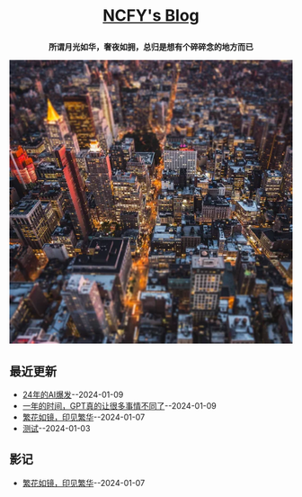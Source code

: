 **<p align="center">[NCFY's Blog](https://blog.nowingcanfly.com)</p>**
====

**<p align="center">所谓月光如华，奢夜如拥，总归是想有个碎碎念的地方而已</p>**
[![](https://github.com/nowingcanfly/blog/blob/main/img/depositphotos_228519556-stock-photo-top-view-new-york-city.jpg)](https://blog.nowingcanfly.com)

<!-- ## 联系方式
- Twitter：[@super_leeyom](https://twitter.com/super_leeyom)
- Telegram：[@super_leeyom](https://t.me/super_leeyom)
- Email：[leeyomwang@163.com](mailto:leeyomwang@163.com)
- Blog：[https://blog.leeyom.top](https://blog.leeyom.top)
- RSS：[RSS Feed](https://raw.githubusercontent.com/nowingcanfly/blog/master/feed.xml) -->

## 最近更新
- [24年的AI爆发](https://github.com/nowingcanfly/blog/issues/4)--2024-01-09
- [一年的时间，GPT真的让很多事情不同了](https://github.com/nowingcanfly/blog/issues/3)--2024-01-09
- [繁花如镜，印见繁华](https://github.com/nowingcanfly/blog/issues/2)--2024-01-07
- [测试](https://github.com/nowingcanfly/blog/issues/1)--2024-01-03
## 影记
- [繁花如镜，印见繁华](https://github.com/nowingcanfly/blog/issues/2)--2024-01-07
